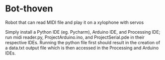 # Bot-thoven
Robot that can read MIDI file and play it on a xylophone with servos

Simply install a Python IDE (eg. Pycharm), Arduino IDE, and Processing IDE; run midi reader.py, ProjectArduino.ino, and ProjectSerial.pde in their respective IDEs.  Running the python file first should result in the creation of a data.txt output file which is then accessed in the Processing and Arduino IDEs.
